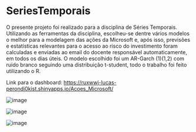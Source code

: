 # SeriesTemporais

O presente projeto foi realizado para a disciplina de Séries Temporais.
Utilizando as ferramentas da disciplina, escolheu-se dentre vários modelos o melhor para a modelagem das ações da Microsoft e, após isso, previsões e estatísticas relevantes para o acesso ao risco do investimento foram calculadas e enviadas ao email do docente responsável automaticamente, em todos os dias úteis.
O modelo escolhido foi um AR-Garch (1)(1,2) com ruido branco seguindo uma distribuição t-student, todo o trabalho foi feito utilizando o R.

Link para o dashboard:
https://ruxwwj-lucas-perondi0kist.shinyapps.io/Acoes_Microsoft/

![image](https://github.com/DanielLopesEstatistica/SeriesTemporais/assets/114888480/1f7a9f05-61eb-492e-944a-37500130bc6c)

![image](https://github.com/DanielLopesEstatistica/SeriesTemporais/assets/114888480/1d1be148-b28e-4b33-bee0-babdb98d3d71)

![image](https://github.com/DanielLopesEstatistica/SeriesTemporais/assets/114888480/62ed31d5-13e4-4772-95b9-a7330e9a5beb)
